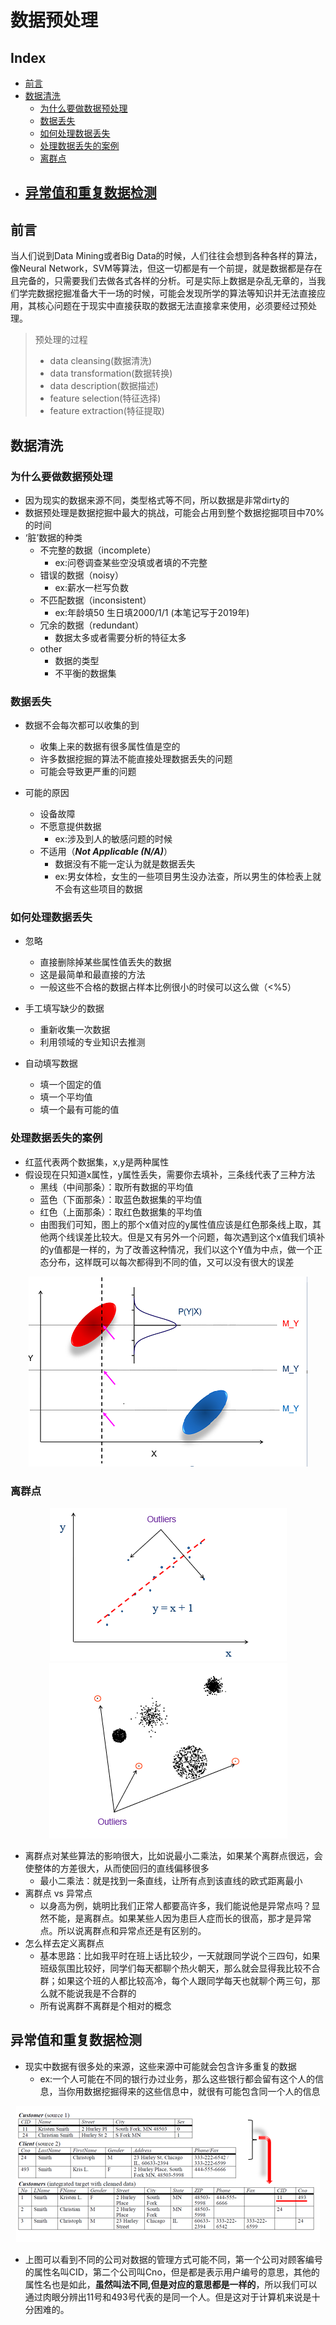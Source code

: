 数据预处理
===

Index
---
<!-- TOC -->
- [前言](#前言)
- [数据清洗](#数据清洗)   
   - [为什么要做数据预处理](#为什么要做数据预处理)
   - [数据丢失](#数据丢失)
   - [如何处理数据丢失](#如何处理数据丢失)
   - [处理数据丢失的案例](处理数据丢失的案例)
   - [离群点](#离群点)
- [异常值和重复数据检测](#异常值和重复数据检测)
   - 
<!-- /TOC-->

## 前言
当人们说到Data Mining或者Big Data的时候，人们往往会想到各种各样的算法，像Neural Network，SVM等算法，但这一切都是有一个前提，就是数据都是存在且完备的，只需要我们去做各式各样的分析。可是实际上数据是杂乱无章的，当我们学完数据挖掘准备大干一场的时候，可能会发现所学的算法等知识并无法直接应用，其核心问题在于现实中直接获取的数据无法直接拿来使用，必须要经过预处理。

>预处理的过程
>- data cleansing(数据清洗)
>- data transformation(数据转换)
>- data description(数据描述)
>- feature selection(特征选择)
>- feature extraction(特征提取)

## 数据清洗
### 为什么要做数据预处理
   - 因为现实的数据来源不同，类型格式等不同，所以数据是非常dirty的
   - 数据预处理是数据挖掘中最大的挑战，可能会占用到整个数据挖掘项目中70%的时间
   - ‘脏’数据的种类
      - 不完整的数据（incomplete）
         - ex:问卷调查某些空没填或者填的不完整
      - 错误的数据（noisy）
         - ex:薪水一栏写负数
      - 不匹配数据（inconsistent）
         - ex:年龄填50  生日填2000/1/1  (本笔记写于2019年)
      - 冗余的数据（redundant）
         - 数据太多或者需要分析的特征太多
      - other
         - 数据的类型
         - 不平衡的数据集

### 数据丢失
   - 数据不会每次都可以收集的到
      - 收集上来的数据有很多属性值是空的
      - 许多数据挖掘的算法不能直接处理数据丢失的问题
      - 可能会导致更严重的问题
      
   - 可能的原因
      - 设备故障
      - 不愿意提供数据
         - ex:涉及到人的敏感问题的时候
      - 不适用（***Not Applicable (N/A)***）
         - 数据没有不能一定认为就是数据丢失
         - ex:男女体检，女生的一些项目男生没办法查，所以男生的体检表上就不会有这些项目的数据
          
### 如何处理数据丢失
   - 忽略
      - 直接删除掉某些属性值丢失的数据
      - 这是最简单和最直接的方法
      - 一般这些不合格的数据占样本比例很小的时侯可以这么做（<%5）
      
   - 手工填写缺少的数据
      - 重新收集一次数据
      - 利用领域的专业知识去推测
      
   - 自动填写数据
      - 填一个固定的值
      - 填一个平均值
      - 填一个最有可能的值
      
### 处理数据丢失的案例
   - 红蓝代表两个数据集，x,y是两种属性
   - 假设现在只知道x属性，y属性丢失，需要你去填补，三条线代表了三种方法
      - 黑线（中间那条）：取所有数据的平均值
      - 蓝色（下面那条）：取蓝色数据集的平均值
      - 红色（上面那条）：取红色数据集的平均值
      - 由图我们可知，图上的那个x值对应的y属性值应该是红色那条线上取，其他两个线误差比较大。但是又有另外一个问题，每次遇到这个x值我们填补的y值都是一样的，为了改善这种情况，我们以这个Y值为中点，做一个正态分布，这样既可以每次都得到不同的值，又可以没有很大的误差
  <div align="center"><img src="../_assets/QQ截图20190521174516.png" height="" /></div>
 
### 离群点
  <div align="center"><img src="../_assets/outliers1.png" height="" /></div>
  <div align="center"><img src="../_assets/outliers2.png" height="" /></div>
  
  - 离群点对某些算法的影响很大，比如说最小二乘法，如果某个离群点很远，会使整体的方差很大，从而使回归的直线偏移很多
     - 最小二乘法：就是找到一条直线，让所有点到该直线的欧式距离最小
  - 离群点 vs 异常点
     -  以身高为例，姚明比我们正常人都要高许多，我们能说他是异常点吗？显然不能，是离群点。如果某些人因为患巨人症而长的很高，那才是异常点。所以说离群点和异常点还是有区别的。
  - 怎么样去定义离群点
     - 基本思路：比如我平时在班上话比较少，一天就跟同学说个三四句，如果班级氛围比较好，同学们每天都聊个热火朝天，那么就会显得我比较不合群；如果这个班的人都比较高冷，每个人跟同学每天也就聊个两三句，那么就不能说我是不合群的
     - 所有说离群不离群是个相对的概念

## 异常值和重复数据检测
  - 现实中数据有很多处的来源，这些来源中可能就会包含许多重复的数据
     - ex:一个人可能在不同的银行办过业务，那么这些银行都会留有这个人的信息，当你用数据挖掘得来的这些信息中，就很有可能包含同一个人的信息
  <div align="center"><img src="../_assets/重复数据.png" height="" /></div>
  
  - 上图可以看到不同的公司对数据的管理方式可能不同，第一个公司对顾客编号的属性名叫CID，第二个公司叫Cno，但是都是表示用户编号的意思，其他的属性名也是如此，**虽然叫法不同,但是对应的意思都是一样的**，所以我们可以通过肉眼分辨出11号和493号代表的是同一个人。但是这对于计算机来说是十分困难的。
  